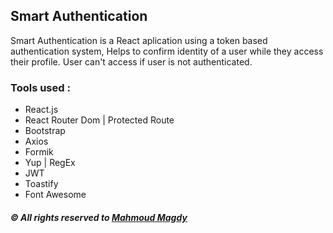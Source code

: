 ## Smart Authentication
Smart Authentication is a React aplication using a token based authentication system,
Helps to confirm identity of a user while they access their profile. User can't access if user is not authenticated.

### Tools used :
* React.js
* React Router Dom | Protected Route
* Bootstrap
* Axios
* Formik
* Yup | RegEx
* JWT
* Toastify
* Font Awesome

##### © All rights reserved to [Mahmoud Magdy](https://github.com/ememVII)
